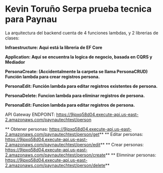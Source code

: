 # Kevin Toruño Serpa prueba tecnica para Paynau

La arquitectura del backend cuenta de 4 funciones lambdas, y 2 librerias de clases:

**Infraestructure: Aqui está la libreria de EF Core**

**Application: Aquí se encuentra la logica de negocio, basada en CQRS y Mediador**

**PersonaCreate: (Accidentalmente la carpeta se llama PersonaCRUD) Función lambda para crear registros persona.**

**PersonaEdit: Función lambda para editar registros existentes de persona.**

**PersonaDelete: Funcion lambda para eliminar registros de persona.**

**PersonaEdit: Funcion lambda para editar registros de persona.**

API Gateway ENDPOINT: https://9jpxq58d04.execute-api.us-east-2.amazonaws.com/paynautechtest/person

** Obtener personas: https://9jpxq58d04.execute-api.us-east-2.amazonaws.com/paynautechtest/person/get**
** Editar personas: https://9jpxq58d04.execute-api.us-east-2.amazonaws.com/paynautechtest/person/edit**
** Crear personas: https://9jpxq58d04.execute-api.us-east-2.amazonaws.com/paynautechtest/person/create**
** Elimninar personas: https://9jpxq58d04.execute-api.us-east-2.amazonaws.com/paynautechtest/person/delete**
